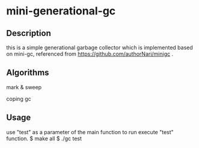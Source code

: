 # mini-generational-gc

## Description

this is a simple generational garbage collector which is implemented based on mini-gc, 
referenced from https://github.com/authorNari/minigc .

## Algorithms

mark & sweep

coping gc

## Usage
use "test" as a parameter of the main function to run execute "test" function.
$ make all
$ ./gc test
